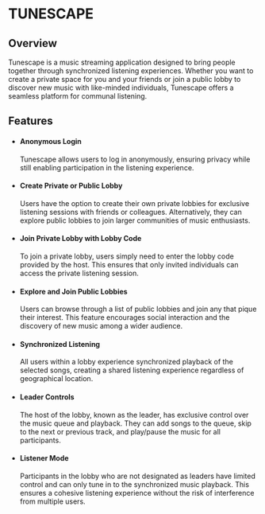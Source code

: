 # TUNESCAPE

## Overview

Tunescape is a music streaming application designed to bring people together through synchronized listening experiences. Whether you want to create a private space for you and your friends or join a public lobby to discover new music with like-minded individuals, Tunescape offers a seamless platform for communal listening.

## Features

- #### Anonymous Login

  Tunescape allows users to log in anonymously, ensuring privacy while still enabling participation in the listening experience.

- #### Create Private or Public Lobby

  Users have the option to create their own private lobbies for exclusive listening sessions with friends or colleagues. Alternatively, they can explore public lobbies to join larger communities of music enthusiasts.

- #### Join Private Lobby with Lobby Code

  To join a private lobby, users simply need to enter the lobby code provided by the host. This ensures that only invited individuals can access the private listening session.

- #### Explore and Join Public Lobbies

  Users can browse through a list of public lobbies and join any that pique their interest. This feature encourages social interaction and the discovery of new music among a wider audience.

- #### Synchronized Listening

  All users within a lobby experience synchronized playback of the selected songs, creating a shared listening experience regardless of geographical location.

- #### Leader Controls

  The host of the lobby, known as the leader, has exclusive control over the music queue and playback. They can add songs to the queue, skip to the next or previous track, and play/pause the music for all participants.

- #### Listener Mode
  Participants in the lobby who are not designated as leaders have limited control and can only tune in to the synchronized music playback. This ensures a cohesive listening experience without the risk of interference from multiple users.
